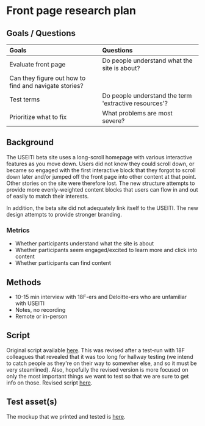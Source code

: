 # Front page research plan

## Goals / Questions
Goals | Questions
:----- | :---------
Evaluate front page | Do people understand what the site is about?
 | Can they figure out how to find and navigate stories?
Test terms | Do people understand the term 'extractive resources'?
Prioritize what to fix | What problems are most severe?

## Background

The USEITI beta site uses a long-scroll homepage with various interactive features as you move down. Users did not know they could scroll down, or became so engaged with the first interactive block that they forgot to scroll down later and/or jumped off the front page into other content at that point. Other stories on the site were therefore lost. The new structure attempts to provide more evenly-weighted content blocks that users can flow in and out of easily to match their interests.

In addition, the beta site did not adequately link itself to the USEITI. The new design attempts to provide stronger branding.

### Metrics

* Whether participants understand what the site is about
* Whether participants seem engaged/excited to learn more and click into content
* Whether participants can find content

## Methods
* 10-15 min interview with 18F-ers and Deloitte-ers who are unfamiliar with USEITI
* Notes, no recording
* Remote or in-person

## Script

Original script available [here](https://github.com/18F/doi-extractives-data/blob/research/research/01_sprint17/sprint17_interview-script.md). This was revised after a test-run with 18F colleagues that revealed that it was too long for hallway testing (we intend to catch people as they're on their way to somewher else, and so it must be very steamlined). Also, hopefully the revised version is more focused on only the most important things we want to test so that we are sure to get info on those. Revised script [here](https://github.com/18F/doi-extractives-data/blob/research/research/01_sprint17/sprint17_interview-script-revised.md).

## Test asset(s)

The mockup that we printed and tested is [here](https://github.com/18F/doi-extractives-data/blob/research/assets/img/sprint17-frontpage.png).
